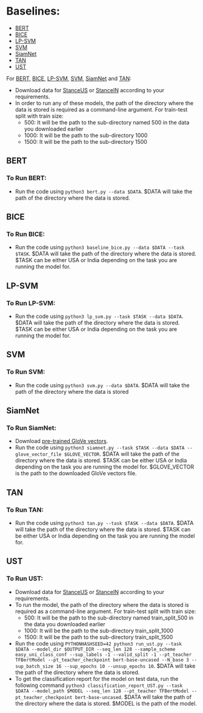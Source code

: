 # Baselines:
* [BERT](#BERT)
* [BICE](#BICE)
* [LP-SVM](#LP-SVM)
* [SVM](#SVM)
* [SiamNet](#SiamNet)
* [TAN](#TAN)
* [UST](#UST)

For [BERT](#BERT), [BICE](#BICE), [LP-SVM](#LP-SVM), [SVM](#SVM), [SiamNet](#SiamNet) and [TAN](#TAN):
* Download data for [StanceUS](https://drive.google.com/drive/folders/13k_-fjIO93L2BCoiZu7Ahl5Kxo1HwPyC?usp=sharing) or [StanceIN](https://drive.google.com/drive/folders/1F3luvM0VRS67vZReNolOEDeOL62CZi0x?usp=sharing) according to your requirements.
* In order to run any of these models, the path of the directory where the data is stored is required as a command-line argument. For train-test split with train size:
  * 500: It will be the path to the sub-directory named 500 in the data you downloaded earlier
  * 1000: It will be the path to the sub-directory 1000
  * 1500: It will be the path to the sub-directory 1500


## BERT
### To Run BERT:
* Run the code using ```python3 bert.py --data $DATA```. $DATA will take the path of the directory where the data is stored.

## BICE
### To Run BICE:
* Run the code using ```python3 baseline_bice.py --data $DATA --task $TASK```. $DATA will take the path of the directory where the data is stored. $TASK can be either USA or India depending on the task you are running the model for.

## LP-SVM
### To Run LP-SVM:
* Run the code using ```python3 lp_svm.py --task $TASK --data $DATA```. $DATA will take the path of the directory where the data is stored. $TASK can be either USA or India depending on the task you are running the model for.

## SVM
### To Run SVM:
* Run the code using ```python3 svm.py --data $DATA```. $DATA will take the path of the directory where the data is stored

## SiamNet
### To Run SiamNet:
* Download [pre-trained GloVe vectors](https://drive.google.com/file/d/1BkR6U13mxO2ecbeXvlmOzwdJQRG55kkK/view?usp=sharing).
* Run the code using ```python3 siamnet.py --task $TASK --data $DATA --glove_vector_file $GLOVE_VECTOR```. $DATA will take the path of the directory where the data is stored. $TASK can be either USA or India depending on the task you are running the model for. $GLOVE_VECTOR is the path to the downloaded GloVe vectors file.

## TAN
### To Run TAN:
* Run the code using ```python3 tan.py --task $TASK --data $DATA```. $DATA will take the path of the directory where the data is stored. $TASK can be either USA or India depending on the task you are running the model for.

## UST
### To Run UST:
* Download data for [StanceUS](https://drive.google.com/drive/folders/1H2rNGDpOuxV25SdoYBFqDKlyUyteAU2S?usp=sharing) or [StanceIN](https://drive.google.com/drive/folders/1SS5_Ii7LnoG8gebpvC7xaL_JrPRy2Hfl?usp=sharing) according to your requirements.
* To run the model, the path of the directory where the data is stored is required as a command-line argument. For train-test split with train size:
  * 500: It will be the path to the sub-directory named train_split_500 in the data you downloaded earlier
  * 1000: It will be the path to the sub-directory train_split_1000
  * 1500: It will be the path to the sub-directory train_split_1500
* Run the code using ```PYTHONHASHSEED=42 python3 run_ust.py --task $DATA --model_dir $OUTPUT_DIR --seq_len 128 --sample_scheme easy_uni_class_conf --sup_labels -1 --valid_split -1 --pt_teacher TFBertModel --pt_teacher_checkpoint bert-base-uncased --N_base 3 --sup_batch_size 16 --sup_epochs 10 --unsup_epochs 10```. $DATA will take the path of the directory where the data is stored.
* To get the classification report for the model on test data, run the following command ```python3 classification_report_UST.py --task $DATA --model_path $MODEL --seq_len 128 --pt_teacher TFBertModel --pt_teacher_checkpoint bert-base-uncased```. $DATA will take the path of the directory where the data is stored. $MODEL is the path of the model.
